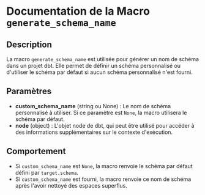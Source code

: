 # Documentation de la Macro `generate_schema_name`

## Description

La macro `generate_schema_name` est utilisée pour générer un nom de schéma dans un projet dbt. Elle permet de définir un schéma personnalisé ou d'utiliser le schéma par défaut si aucun schéma personnalisé n'est fourni.

## Paramètres

- **custom_schema_name** (string ou None) : Le nom de schéma personnalisé à utiliser. Si ce paramètre est `None`, la macro utilisera le schéma par défaut.
- **node** (object) : L'objet node de dbt, qui peut être utilisé pour accéder à des informations supplémentaires sur le contexte d'exécution.

## Comportement

- Si `custom_schema_name` est `None`, la macro renvoie le schéma par défaut défini par `target.schema`.
- Si `custom_schema_name` est fourni, la macro renvoie ce nom de schéma après l'avoir nettoyé des espaces superflus.
